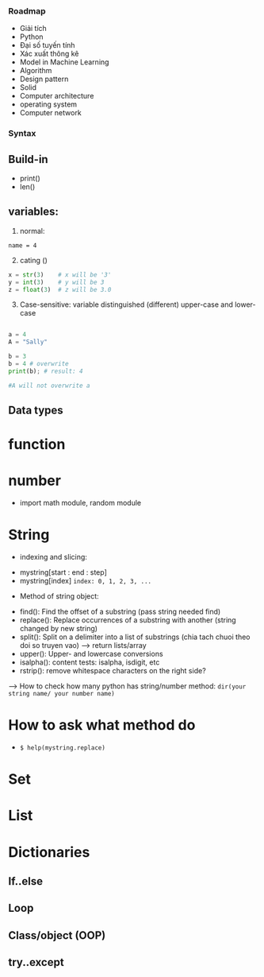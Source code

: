 ### Roadmap
- Giải tích
- Python
- Đại số tuyến tính
- Xác xuất thông kê
- Model in Machine Learning
- Algorithm
- Design pattern
- Solid
- Computer architecture
- operating system
- Computer network

### Syntax
## Build-in 
- print()
- len()

## variables:
1. normal:
```
name = 4
```

2. cating ()
``` python
x = str(3)    # x will be '3'
y = int(3)    # y will be 3
z = float(3)  # z will be 3.0
```
3. Case-sensitive: variable distinguished (different) upper-case and lower-case

``` python

a = 4
A = "Sally"

b = 3
b = 4 # overwrite
print(b); # result: 4

#A will not overwrite a

```
## Data types
# function
# number
- import math module, random module
# String
- indexing and slicing:
+ mystring[start : end : step]
+ mystring[index] `index: 0, 1, 2, 3, ...`
- Method of string object:
+ find(): Find the offset of a substring (pass string needed find)
+ replace(): Replace occurrences of a substring with another (string changed by new string)
+ split(): Split on a delimiter into a list of substrings (chia tach chuoi theo doi so truyen vao) --> return lists/array
+ upper(): Upper- and lowercase conversions
+ isalpha(): content tests: isalpha, isdigit, etc
+ rstrip(): remove whitespace characters on the right side?

--> How to check how many python has string/number method: `dir(your string name/ your number name)`

# How to ask what method do
- `$ help(mystring.replace)`

# Set
# List
# Dictionaries

## If..else
## Loop

## Class/object (OOP)

## try..except